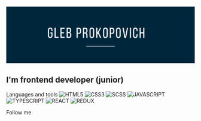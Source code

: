 ![Header](https://github.com/GlebProkopovich/glebprokopovich/blob/main/assets/githubBannerProkopovich.png)

## I'm frontend developer (junior)

Languages and tools
![HTML5](https://img.shields.io/badge/HTML5-9CFFFA)
![CSS3](https://img.shields.io/badge/CSS3-ACF39D)
![SCSS](https://img.shields.io/badge/SCSS-B0C592)
![JAVASCRIPT](https://img.shields.io/badge/JAVASCRIPT-A97C73)
![TYPESCRIPT](https://img.shields.io/badge/TYPESCRIPT-B7B5E4)
![REACT](https://img.shields.io/badge/REACT-CFCCD6)
![REDUX](https://img.shields.io/badge/REDUX-BBC2E2)



Follow me
